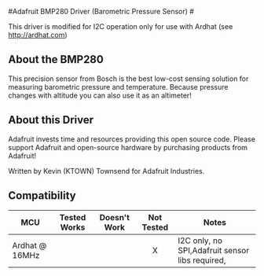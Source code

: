 #Adafruit BMP280 Driver (Barometric Pressure Sensor) #

This driver is modified for I2C operation only for use with Ardhat (see http://ardhat.com)

## About the BMP280 ##

This precision sensor from Bosch is the best low-cost sensing solution for measuring barometric pressure and temperature. Because pressure changes with altitude you can also use it as an altimeter!

## About this Driver ##

Adafruit invests time and resources providing this open source code.  Please support Adafruit and open-source hardware by purchasing products from Adafruit!

Written by Kevin (KTOWN) Townsend for Adafruit Industries.

<!-- START COMPATIBILITY TABLE -->

## Compatibility

MCU               | Tested Works | Doesn't Work | Not Tested  | Notes
----------------- | :----------: | :----------: | :---------: | -----
Ardhat @ 16MHz    |              |              |      X      | I2C only, no SPI,Adafruit sensor libs required,


<!-- END COMPATIBILITY TABLE -->
